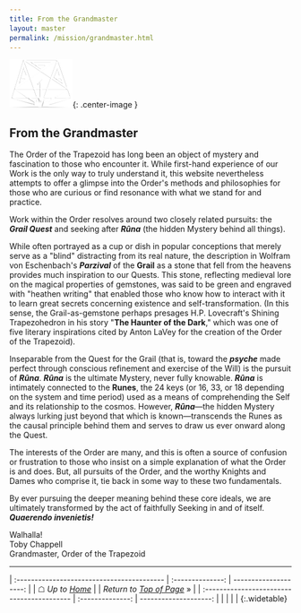 ```yaml
---
title: From the Grandmaster
layout: master
permalink: /mission/grandmaster.html
---
```

![Order seal](../images/otr-small.png){: .center-image }

## From the Grandmaster

The Order of the Trapezoid has long been an object of mystery and fascination to those who encounter it. While first-hand experience of our Work is the only way to truly understand it, this website nevertheless attempts to offer a glimpse into the Order's methods and philosophies for those who are curious or find resonance with what we stand for and practice.

Work within the Order resolves around two closely related pursuits: the _**Grail Quest**_ and seeking after _**R&ucirc;na**_ (the hidden Mystery behind all things).

While often portrayed as a cup or dish in popular conceptions that merely serve as a "blind" distracting from its real nature, the description in Wolfram von Eschenbach's _**Parzival**_ of the **Grail** as a stone that fell from the heavens provides much inspiration to our Quests. This stone, reflecting medieval lore on the magical properties of gemstones, was said to be green and engraved with "heathen writing" that enabled those who know how to interact with it to learn great secrets concerning existence and self-transformation. (In this sense, the Grail-as-gemstone perhaps presages H.P. Lovecraft's Shining Trapezohedron in his story "**The Haunter of the Dark**," which was one of five literary inspirations cited by Anton LaVey for the creation of the Order of the Trapezoid).

Inseparable from the Quest for the Grail (that is, toward the _**psyche**_ made perfect through conscious refinement and exercise of the Will) is the pursuit of _**R&ucirc;na**_.  _**R&ucirc;na**_ is the ultimate Mystery, never fully knowable. _**R&ucirc;na**_ is intimately connected to the **Runes**, the 24 keys (or 16, 33, or 18 depending on the system and time period) used as a means of comprehending the Self and its relationship to the cosmos. However, _**R&ucirc;na**_&mdash;the hidden Mystery always lurking just beyond that which is known&mdash;transcends the Runes as the causal principle behind them and serves to draw us ever onward along the Quest.

The interests of the Order are many, and this is often a source of confusion or frustration to those who insist on a simple explanation of what the Order is and does. But, all pursuits of the Order, and the worthy Knights and Dames who comprise it, tie back in some way to these two fundamentals.

By ever pursuing the deeper meaning behind these core ideals, we are ultimately transformed by the act of faithfully Seeking in and of itself. _**Quaerendo invenietis!**_


Walhalla!<BR>
Toby Chappell<BR>
Grandmaster, Order of the Trapezoid<BR>

----

| :----------------------------------------- | :--------------: | --------------------: |
| &#9750; *Up to [Home](/)*                  | | *Return to [Top of Page](#top)* &raquo; |
| :----------------------------------------- | :--------------: | --------------------: |
| | | |
{:.widetable}


